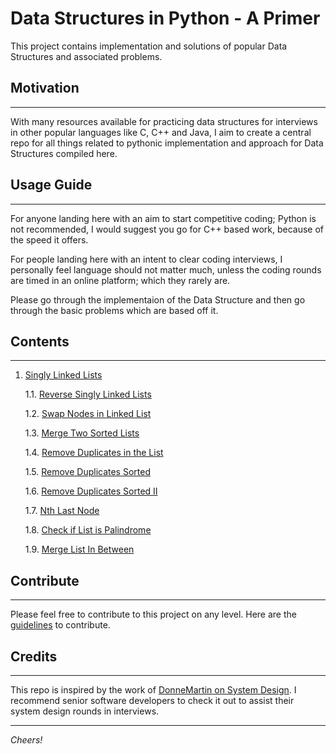 # Data Structures in Python - A Primer

This project contains implementation and solutions of popular Data Structures and associated problems.

## Motivation
---
With many resources available for practicing data structures for interviews in other popular languages like C, C++ and Java, I aim to create a central repo for all things related to pythonic implementation and approach for Data Structures compiled here.

## Usage Guide
---

For anyone landing here with an aim to start competitive coding; Python is not recommended, I would suggest you go for C++ based work, because of the speed it offers.

For people landing here with an intent to clear coding interviews, I personally feel language should not matter much, unless the coding rounds are timed in an online platform; which they rarely are.

Please go through the implementaion of the Data Structure and then go through the basic problems which are based off it.

## Contents
---

1. [Singly Linked Lists](https://www.github.com/naagarjunsa/data-structures-python-primer/singly-linked-list/SinglyLinkedList.py)

    1.1. [Reverse Singly Linked Lists](https://www.github.com/naagarjunsa/data-structures-python-primer/singly-linked-list/reverse-linked-list.py)

    1.2. [Swap Nodes in Linked List](https://www.github.com/naagarjunsa/data-structures-python-primer/singly-linked-list/swap-nodes.py)

    1.3. [Merge Two Sorted Lists](https://www.github.com/naagarjunsa/data-structures-python-primer/singly-linked-list/merge-sorted-lists.py)

    1.4. [Remove Duplicates in the List](https://www.github.com/naagarjunsa/data-structures-python-primer/singly-linked-list/remove-duplicates.py)

    1.5. [Remove Duplicates Sorted](https://www.github.com/naagarjunsa/data-structures-python-primer/singly-linked-list/remove-duplicates-sorted.py)

    1.6. [Remove Duplicates Sorted II](https://www.github.com/naagarjunsa/data-structures-python-primer/singly-linked-list/remove-duplicates-sorted-ii.py)
     
    1.7. [Nth Last Node](https://www.github.com/naagarjunsa/data-structures-python-primer/singly-linked-list/nth-last-node.py)

    1.8. [Check if List is Palindrome](https://www.github.com/naagarjunsa/data-structures-python-primer/singly-linked-list/check-palindrome.py)

    1.9. [Merge List In Between](https://www.github.com/naagarjunsa/data-structures-python-primer/singly-linked-list/merge-in-between-linked-list.py)


## Contribute
---
Please feel free to contribute to this project on any level. Here are the [guidelines](https://github.com/naagarjunsa/data-structures-python-primer/CONTRIBUTING.md) to contribute.

## Credits
---
This repo is inspired by the work of [DonneMartin on System Design](https://github.com/donnemartin/system-design-primer).
I recommend senior software developers to check it out to assist their system design rounds in interviews.

---

*Cheers!*



